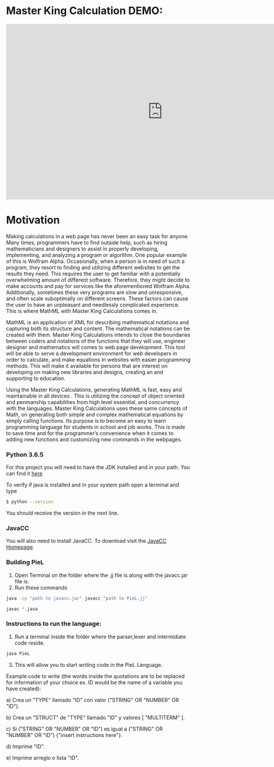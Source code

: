 
# Master King Calculation DEMO:
<iframe width="854" height="480" src="https://www.youtube.com/embed/VYOjWnS4cMY" frameborder="0" allow="autoplay; encrypted-media" allowfullscreen></iframe>


# Motivation
Making calculations in a web page has never been an easy task for anyone. Many times, programmers have to find outside help, such as hiring mathematicians and designers to assist in properly developing, implementing, and analyzing a program or algorithm. One popular example of this is Wolfram Alpha. Occasionally, when a person is in need of such a program, they resort to finding and utilizing different websites to get the results they need. This requires the user to get familiar with a potentially overwhelming amount of different software. Therefore, they might decide to make accounts and pay for services like the aforementioned Wolfram Alpha. Additionally, sometimes these very programs are slow and unresponsive, and often scale suboptimally on different screens. These factors can cause the user to have an unpleasant and needlessly complicated experience. This is where MathML with Master King Calculations comes in. 
 
MathML is an application of XML for describing mathematical notations and capturing both its structure and content. The mathematical notations can be created with them. Master King Calculations intends to close the boundaries between coders and notations of the functions that they will use, engineer designer and mathematics  will comes to web page development. This tool will  be able to serve a development environment for web developers in order to calculate, and make equations in websites with easier programming methods. This will make it available for  persons that are interest on developing on making  new libraries and designs,  creating an and supporting to education.
 
Using the Master King Calculations, generating MathML is fast, easy and maintainable in all devices . This is utilizing the concept of object oriented and  penmanship capabilities from high level essential,  and concurrency with the languages. Master King Calculations uses these same concepts of Math, on generating both simple and complex mathematical equations by simply calling functions. Its purpose is to become an easy to learn programming language for students in school and job works. This is made to save time and for the programmer’s convenience when it comes to adding new functions and customizing new commands in the webpages.




### Python 3.6.5
For this project you will need to have the JDK installed and in your path. You can find it  [here](https://www.python.org/downloads/ )

To verify if java is installed and in your system path open a terminal and type
```bash
$ python --version
```
You should receive the version in the next line.


### JavaCC
You will also need to install JavaCC. To download  visit the [JavaCC Homepage](https://javacc.java.net/ "JavaCC Home").

### Building PieL

1. Open Terminal on the folder where the .jj file is along with the javacc.jar file is.
2. Run these commands
```bash
java -cp "path to javacc.jar" javacc "path to PieL.jj"
```
```bash
javac *.java
```


### Instructions to run the language:
1. Run a terminal inside the folder where the parser,lexer and intermidiate code reside.
```bash
java PieL
```
3. This will allow you to start writing code in the PieL Language.

Example code to write (the words inside the quotations are to be replaced for information of your choice ex. ID would be the name of a variable you have created):

a) Crea un "TYPE" llamado "ID" con valor ("STRING" OR "NUMBER" OR "ID").

b) Crea un "STRUCT" de "TYPE" llamado "ID" y valores [ "MULTITERM" ].

c) Si ("STRING" OR "NUMBER" OR "ID") es igual a ("STRING" OR "NUMBER" OR "ID") {"insert instructions here"}.

d) Imprime "ID".

e) Imprime arreglo o lista "ID".
